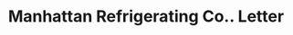 ---
doi: 10.7916/D8W10J1H
date_other: '1925'
date_other_textual: '1925'
form: correspondence
genre:
- Letters (correspondence)
name:
- Manhattan Refrigerating Co.
object_in_context_url: https://biggert.cul.columbia.edu/items/view/ave_biggert_01060
subject_hierarchical_geographic:
- New York, New York, United States
subject_name:
- Manhattan Refrigerating Co.
title: Manhattan Refrigerating Co.. Letter
sort_title: Manhattan Refrigerating Co.. Letter
call_number: ave_biggert_01060
coordinates:
- 40.71277777777778,-74.00583333333333
pid: ave_biggert_01060
identifiers: ave_biggert_01060
thumbnail: https://derivativo-2.library.columbia.edu/iiif/2/ldpd:344321/full/!256,256/0/native.jpg
permalink: /biggert/ave_biggert_01060/
layout: iiif-image-page
---